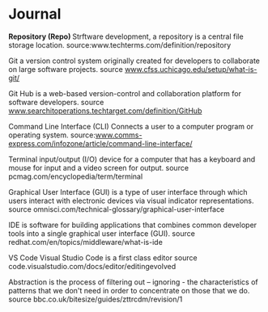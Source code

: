 # Journal
<strong>
Repository (Repo) </strong>Strftware development, a repository is a central file storage location. source:www.techterms.com/definition/repository

Git a version control system originally created for developers to collaborate on large software projects. source www.cfss.uchicago.edu/setup/what-is-git/

Git Hub is a web-based version-control and collaboration platform for software developers. source www.searchitoperations.techtarget.com/definition/GitHub

Command Line Interface (CLI) Connects a user to a computer program or operating system. source:www.comms-express.com/infozone/article/command-line-interface/

Terminal input/output (I/O) device for a computer that has a keyboard and mouse for input and a video screen for output. source pcmag.com/encyclopedia/term/terminal

Graphical User Interface (GUI)  is a type of user interface through which users interact with electronic devices via visual indicator representations. source omnisci.com/technical-glossary/graphical-user-interface

IDE is software for building applications that combines common developer tools into a single graphical user interface (GUI). source redhat.com/en/topics/middleware/what-is-ide

VS Code Visual Studio Code is a first class editor source code.visualstudio.com/docs/editor/editingevolved

Abstraction is the process of filtering out – ignoring - the characteristics of patterns that we don't need in order to concentrate on those that we do. source bbc.co.uk/bitesize/guides/zttrcdm/revision/1
